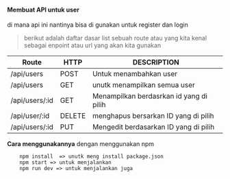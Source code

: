 #### Membuat API untuk user
di mana api ini nantinya bisa di gunakan untuk register dan login

> berikut adalah daftar dasar list sebuah route atau yang kita kenal sebagai enpoint atau url yang akan kita gunakan

|  Route | HTTP |DESCRIPTION  |
| ------------ | ------------ | ------------ |
|  /api/users | POST  | Untuk menambahkan user |
| /api/users | GET  | unutk menampilkan semua user  |
|/api/users/:id  | GET  | Menampilkan berdasrkan id yang di pilih |
| /api/user/:id  | DELETE  | menghapus bersarkan ID yang di pilih |
|/api/users/:id | PUT | Mengedit berdasarkan ID yang di pilih |

**Cara menggunakannya**
dengan menggunakan npm

        npm install  => unutk meng install package.json
        npm start => untuk menjalankan
        npm run dev => untuk menjalankan juga
